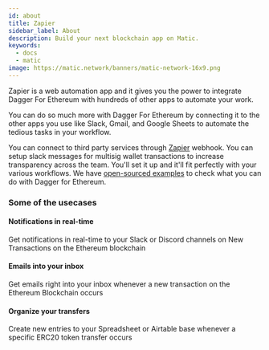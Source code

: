 ```yaml
---
id: about
title: Zapier
sidebar_label: About
description: Build your next blockchain app on Matic.
keywords:
  - docs
  - matic
image: https://matic.network/banners/matic-network-16x9.png 
---
```


Zapier is a web automation app and it gives you the power to integrate Dagger For Ethereum with hundreds of other apps to automate your work. 

You can do so much more with Dagger For Ethereum by connecting it to the other apps you use like Slack, Gmail, and Google Sheets to automate the tedious tasks in your workflow.

You can connect to third party services through [Zapier](https://zapier.com/apps/dagger-for-ethereum/integrations) webhook. You can setup slack messages for multisig wallet transactions to increase transparency across the team. You'll set it up and it'll fit perfectly with your various workflows. We have [open-sourced examples](https://github.com/maticnetwork/eth-dagger-examples) to check what you can do with Dagger for Ethereum.

### Some of the usecases

#### Notifications in real-time

Get notifications in real-time to your Slack or Discord channels on New Transactions on the Ethereum blockchain

#### Emails into your inbox

Get emails right into your inbox whenever a new transaction on the Ethereum Blockchain occurs

#### Organize your transfers

Create new entries to your Spreadsheet or Airtable base whenever a specific ERC20 token transfer occurs